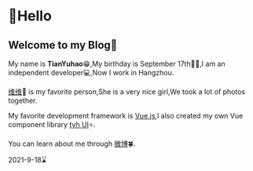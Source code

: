 # :wave:Hello

## Welcome to my Blog:pushpin:

My name is **TianYuhao**:grin:,My birthday is September 17th:snake::birthday:,I am an independent developer:computer:,Now I work in Hangzhou.

[维维](https://weibo.com/u/5083033240):revolving_hearts: is my favorite person,She is a very nice girl,We took a lot of photos together.

My favorite development framework is [Vue.js](https://v3.cn.vuejs.org),I also created my own Vue component library [tyh UI](https://tianyuhao.icu/tyhui/v3):star:.

You can learn about me through [微博](https://weibo.com/u/7112859998):four_leaf_clover:.

2021-9-18:hourglass:
